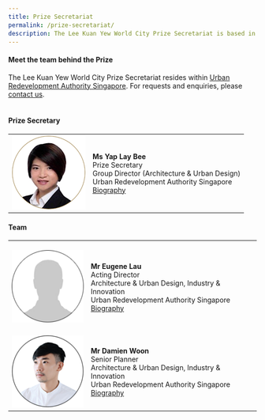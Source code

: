 ```yaml
---
title: Prize Secretariat
permalink: /prize-secretariat/
description: The Lee Kuan Yew World City Prize Secretariat is based in Urban Redevelopment Authority Singapore.
---
```


#### Meet the team behind the Prize

The Lee Kuan Yew World City Prize Secretariat resides within [Urban Redevelopment Authority Singapore](/ura/). For requests and enquiries, please [contact us](/feedback/). <br><br>

#### **Prize Secretary**

<table style="width: 100%;" border="0" cellpadding="10">
<tbody>
<tr>
<td style="width: 150px;"><img src="/images/secretariat/yap-lay-bee.png" alt="Yap Lay Bee" /><br></td>
<td><strong>Ms Yap Lay Bee</strong><br />Prize Secretary<br />Group Director (Architecture & Urban Design)<br />Urban Redevelopment Authority Singapore<br><a href="/yap-lay-bee/">Biography</a></td>
</tr>
</tbody>
</table>


#### **Team**

<table style="width: 100%;" border="0" cellpadding="10">
<tbody>
<tr>
<td><br><img src="/images/jury/generic.png" alt="Eugene Lau" /><br></td>
<td><br><strong>Mr Eugene Lau</strong><br />Acting Director <br> Architecture & Urban Design, Industry & Innovation<br />Urban Redevelopment Authority Singapore<br><a href="/eugene-lau/">Biography</a></td>
</tr>
<tr>
<td><br><img src="/images/secretariat/damien-woon.png" alt="Damien Woon" /><br></td>
<td><br><strong>Mr Damien Woon</strong><br />Senior Planner<br />Architecture & Urban Design, Industry & Innovation<br />Urban Redevelopment Authority Singapore<br><a href="/damien-woon/">Biography</a></td>
</tr> 
</tbody>
</table>
